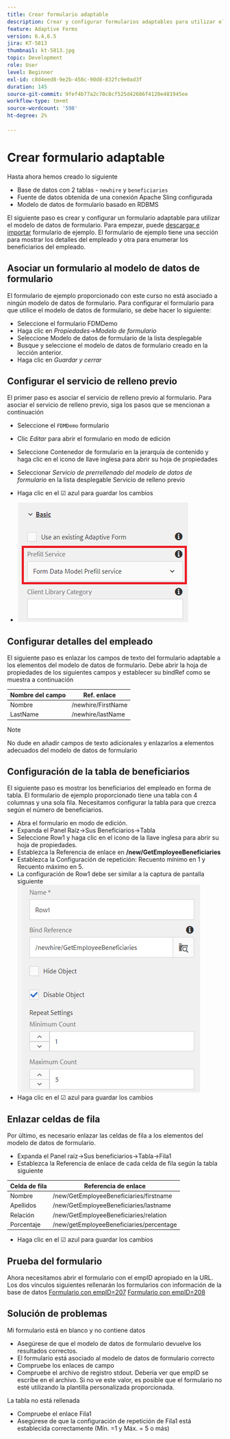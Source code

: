 ```yaml
---
title: Crear formulario adaptable
description: Crear y configurar formularios adaptables para utilizar el servicio de rellenado previo del modelo de datos de formulario
feature: Adaptive Forms
version: 6.4,6.5
jira: KT-5813
thumbnail: kt-5813.jpg
topic: Development
role: User
level: Beginner
exl-id: c8d4eed8-9e2b-458c-90d8-832fc9e0ad3f
duration: 145
source-git-commit: 9fef4b77a2c70c8cf525d42686f4120e481945ee
workflow-type: tm+mt
source-wordcount: '598'
ht-degree: 2%

---
```


# Crear formulario adaptable

Hasta ahora hemos creado lo siguiente

* Base de datos con 2 tablas - `newhire` y `beneficiaries`
* Fuente de datos obtenida de una conexión Apache Sling configurada
* Modelo de datos de formulario basado en RDBMS

El siguiente paso es crear y configurar un formulario adaptable para utilizar el modelo de datos de formulario.  Para empezar, puede [descargar e importar](assets/fdm-demo-af.zip) formulario de ejemplo. El formulario de ejemplo tiene una sección para mostrar los detalles del empleado y otra para enumerar los beneficiarios del empleado.

## Asociar un formulario al modelo de datos de formulario

El formulario de ejemplo proporcionado con este curso no está asociado a ningún modelo de datos de formulario. Para configurar el formulario para que utilice el modelo de datos de formulario, se debe hacer lo siguiente:

* Seleccione el formulario FDMDemo
* Haga clic en _Propiedades_->_Modelo de formulario_
* Seleccione Modelo de datos de formulario de la lista desplegable
* Busque y seleccione el modelo de datos de formulario creado en la lección anterior.
* Haga clic en _Guardar y cerrar_

## Configurar el servicio de relleno previo

El primer paso es asociar el servicio de relleno previo al formulario. Para asociar el servicio de relleno previo, siga los pasos que se mencionan a continuación

* Seleccione el `FDMDemo` formulario
* Clic _Editar_ para abrir el formulario en modo de edición
* Seleccione Contenedor de formulario en la jerarquía de contenido y haga clic en el icono de llave inglesa para abrir su hoja de propiedades
* Seleccionar _Servicio de prerrellenado del modelo de datos de formulario_ en la lista desplegable Servicio de relleno previo
* Haga clic en el ☑ azul para guardar los cambios

* ![prefill-service](assets/fdm-prefill.png)

## Configurar detalles del empleado

El siguiente paso es enlazar los campos de texto del formulario adaptable a los elementos del modelo de datos de formulario. Debe abrir la hoja de propiedades de los siguientes campos y establecer su bindRef como se muestra a continuación


| Nombre del campo | Ref. enlace |
|------------|--------------------|
| Nombre | /newhire/FirstName |
| LastName | /newhire/lastName |

>[!NOTE]
>
>No dude en añadir campos de texto adicionales y enlazarlos a elementos adecuados del modelo de datos de formulario

## Configuración de la tabla de beneficiarios

El siguiente paso es mostrar los beneficiarios del empleado en forma de tabla. El formulario de ejemplo proporcionado tiene una tabla con 4 columnas y una sola fila. Necesitamos configurar la tabla para que crezca según el número de beneficiarios.

* Abra el formulario en modo de edición.
* Expanda el Panel Raíz->Sus Beneficiarios->Tabla
* Seleccione Row1 y haga clic en el icono de la llave inglesa para abrir su hoja de propiedades.
* Establezca la Referencia de enlace en **/new/GetEmployeeBeneficiaries**
* Establezca la Configuración de repetición: Recuento mínimo en 1 y Recuento máximo en 5.
* La configuración de Row1 debe ser similar a la captura de pantalla siguiente
  ![row-configure](assets/configure-row.PNG)
* Haga clic en el ☑ azul para guardar los cambios

## Enlazar celdas de fila

Por último, es necesario enlazar las celdas de fila a los elementos del modelo de datos de formulario.

* Expanda el Panel raíz->Sus beneficiarios->Tabla->Fila1
* Establezca la Referencia de enlace de cada celda de fila según la tabla siguiente

| Celda de fila | Referencia de enlace |
|------------|----------------------------------------------|
| Nombre | /new/GetEmployeeBeneficiaries/firstname |
| Apellidos | /new/GetEmployeeBeneficiaries/lastname |
| Relación | /new/GetEmployeeBeneficiaries/relation |
| Porcentaje | /new/getEmployeeBeneficiaries/percentage |

* Haga clic en el ☑ azul para guardar los cambios

## Prueba del formulario

Ahora necesitamos abrir el formulario con el empID apropiado en la URL. Los dos vínculos siguientes rellenarán los formularios con información de la base de datos
[Formulario con empID=207](http://localhost:4502/content/dam/formsanddocuments/fdmdemo/jcr:content?wcmmode=disabled&amp;empID=207)
[Formulario con empID=208](http://localhost:4502/content/dam/formsanddocuments/fdmdemo/jcr:content?wcmmode=disabled&amp;empID=208)

## Solución de problemas

Mi formulario está en blanco y no contiene datos

* Asegúrese de que el modelo de datos de formulario devuelve los resultados correctos.
* El formulario está asociado al modelo de datos de formulario correcto
* Compruebe los enlaces de campo
* Compruebe el archivo de registro stdout. Debería ver que empID se escribe en el archivo. Si no ve este valor, es posible que el formulario no esté utilizando la plantilla personalizada proporcionada.

La tabla no está rellenada

* Compruebe el enlace Fila1
* Asegúrese de que la configuración de repetición de Fila1 está establecida correctamente (Mín. =1 y Máx. = 5 o más)
